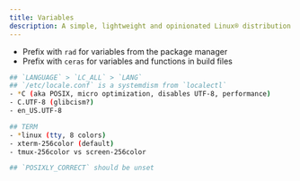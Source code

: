 ```yaml
---
title: Variables
description: A simple, lightweight and opinionated Linux® distribution based on musl libc and toybox
---
```


- Prefix with `rad` for variables from the package manager
- Prefix with `ceras` for variables and functions in build files

```sh
## `LANGUAGE` > `LC_ALL` > `LANG`
## `/etc/locale.conf` is a systemdism from `localectl`
- *C (aka POSIX, micro optimization, disables UTF-8, performance)
- C.UTF-8 (glibcism?)
- en_US.UTF-8

## TERM
- *linux (tty, 8 colors)
- xterm-256color (default)
- tmux-256color vs screen-256color

## `POSIXLY_CORRECT` should be unset
```
